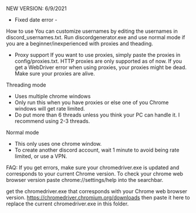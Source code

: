NEW VERSION: 6/9/2021
- Fixed date error - 

How to use
You can customize usernames by editing the usernames in discord_usernames.txt.
Run discordgenerator.exe and use normal mode if you are a beginner/inexperienced with proxies and theading. 

- Proxy support
If you want to use proxies, simply paste the proxies in config/proxies.txt. HTTP proxies are only supported as of now.
If you get a WebDriver error when using proxies, your proxies might be dead. Make sure your proxies are alive.

Threading mode
- Uses multiple chrome windows
- Only run this when you have proxies or else one of you Chrome windows will get rate limited.
- Do put more than 6 threads unless you think your PC can handle it. I recommend using 2-3 threads.

Normal mode
- This only uses one chrome window.
- To create another discord account, wait 1 minute to avoid being rate limited, or use a VPN.

FAQ:
If you get errors, make sure your chromedriver.exe is updated and corresponds to your current Chrome version. 
To check your chrome web browser version paste chrome://settings/help into the searchbar. 

get the chromedriver.exe that corresponds with your Chrome web browser version.
https://chromedriver.chromium.org/downloads
then paste it here to replace the current chromedriver.exe in this folder.
